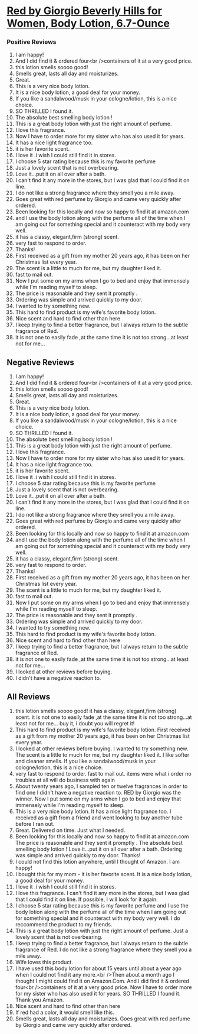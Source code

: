 # [Red by Giorgio Beverly Hills for Women, Body Lotion, 6.7-Ounce](https://products.checkmycream.com/products/Red-by-Giorgio-Beverly-Hills-for-Women-Body-Lotion-6.7-Ounce.html)

### Positive Reviews

<ol>
      <li>I am happy!</li>
      <li>And I did find it &amp; ordered four&lt;br /&gt;containers of it at a very good price.</li>
      <li>this lotion smells soooo good!</li>
      <li>Smells great, lasts all day and moisturizes.</li>
      <li>Great.  </li>
      <li>This is a very nice body lotion.</li>
      <li>It is a nice body lotion, a good deal for  your money.</li>
      <li>If you like a sandalwood/musk in your cologne/lotion, this is a nice choice.</li>
      <li>SO THRILLED I found it.</li>
      <li>The absolute best smelling body lotion !</li>
      <li>This is a great body lotion with just the right amount of perfume.  </li>
      <li>I love this fragrance.  </li>
      <li>Now I have to order more for my sister who has also used it for years.</li>
      <li>It has a nice light fragrance too.</li>
      <li>it is her favorite scent.</li>
      <li>I love it .i wish I could still find it in stores.</li>
      <li>I choose 5 star rating because this is my favorite perfume</li>
      <li>Just a lovely scent that is not overbearing.</li>
      <li>Love it...put it on all over after a bath.</li>
      <li>I can&#x27;t find it any more in the stores, but I was glad that I could find it on line.  </li>
      <li>I do not like a strong fragrance where they smell you a mile away.</li>
      <li>Goes great with red perfume by Giorgio and came very quickly after ordered.</li>
      <li>Been looking for this locally and now so happy to find it at amazon.com  </li>
      <li>and I use the body lotion along with the perfume all of the time when I am going out for something special and it counteract with my body very well.  </li>
      <li>it has a classy, elegant,firm (strong) scent.</li>
      <li>very fast to respond to order.</li>
      <li>Thanks!</li>
      <li>First received as a gift from my mother 20 years ago, it has been on her Christmas list every year.</li>
      <li>The scent is a little to much for me, but my daughter liked it.</li>
      <li>fast to mail out.</li>
      <li>Now I put some on my arms when I go to bed and enjoy that immensely while I&#x27;m reading myself to sleep.</li>
      <li>The price is reasonable and they sent it promptly .</li>
      <li>Ordering was simple and arrived quickly to my door.</li>
      <li>I wanted to try something new.  </li>
      <li>This hard to find product is my wife&#x27;s favorite body lotion.</li>
      <li>Nice scent and hard to find other than here</li>
      <li>I keep trying to find a better fragrance, but I always return to the subtle fragrance of Red.</li>
      <li>it is not one to easily fade ,at the same time it is not too strong...at least not for me...    </li>
</ol>


<h2>Negative Reviews</h2>
<ol>
<li> I am happy!</li>
<li> And I did find it &amp; ordered four&lt;br /&gt;containers of it at a very good price.</li>
<li> this lotion smells soooo good!</li>
<li> Smells great, lasts all day and moisturizes.</li>
<li> Great.  </li>
<li> This is a very nice body lotion.</li>
<li> It is a nice body lotion, a good deal for  your money.</li>
<li> If you like a sandalwood/musk in your cologne/lotion, this is a nice choice.</li>
<li> SO THRILLED I found it.</li>
<li> The absolute best smelling body lotion !</li>
<li> This is a great body lotion with just the right amount of perfume.  </li>
<li> I love this fragrance.  </li>
<li> Now I have to order more for my sister who has also used it for years.</li>
<li> It has a nice light fragrance too.</li>
<li> it is her favorite scent.</li>
<li> I love it .i wish I could still find it in stores.</li>
<li> I choose 5 star rating because this is my favorite perfume</li>
<li> Just a lovely scent that is not overbearing.</li>
<li> Love it...put it on all over after a bath.</li>
<li> I can&#x27;t find it any more in the stores, but I was glad that I could find it on line.  </li>
<li> I do not like a strong fragrance where they smell you a mile away.</li>
<li> Goes great with red perfume by Giorgio and came very quickly after ordered.</li>
<li> Been looking for this locally and now so happy to find it at amazon.com  </li>
<li> and I use the body lotion along with the perfume all of the time when I am going out for something special and it counteract with my body very well.  </li>
<li> it has a classy, elegant,firm (strong) scent.</li>
<li> very fast to respond to order.</li>
<li> Thanks!</li>
<li> First received as a gift from my mother 20 years ago, it has been on her Christmas list every year.</li>
<li> The scent is a little to much for me, but my daughter liked it.</li>
<li> fast to mail out.</li>
<li> Now I put some on my arms when I go to bed and enjoy that immensely while I&#x27;m reading myself to sleep.</li>
<li> The price is reasonable and they sent it promptly .</li>
<li> Ordering was simple and arrived quickly to my door.</li>
<li> I wanted to try something new.  </li>
<li> This hard to find product is my wife&#x27;s favorite body lotion.</li>
<li> Nice scent and hard to find other than here</li>
<li> I keep trying to find a better fragrance, but I always return to the subtle fragrance of Red.</li>
<li> it is not one to easily fade ,at the same time it is not too strong...at least not for me...    </li>
<li> I looked at other reviews before buying.</li>
<li> I didn&#x27;t have a negative reaction to.  </li>
</ol>

<h2>All Reviews</h2>

<ol>
    <li> this lotion smells soooo good! it has a classy, elegant,firm (strong) scent. it is not one to easily fade ,at the same time it is not too strong...at least not for me...    buy it, i doubt you will regret it!</li>
    <li> This hard to find product is my wife&#x27;s favorite body lotion. First received as a gift from my mother 20 years ago, it has been on her Christmas list every year.</li>
    <li> I looked at other reviews before buying. I wanted to try something new.  The scent is a little to much for me, but my daughter liked it. I like softer and cleaner smells. If you like a sandalwood/musk in your cologne/lotion, this is a nice choice.</li>
    <li> very fast to respond to order. fast to mail out. items were what i order no troubles at all will do business with again</li>
    <li> About twenty years ago, I sampled ten or twelve fragrances in order to find one I didn&#x27;t have a negative reaction to.  RED by Giorgio was the winner.  Now I put some on my arms when I go to bed and enjoy that immensely while I&#x27;m reading myself to sleep.</li>
    <li> This is a very nice body lotion. It has a nice light fragrance too. I received as a gift from a friend and went looking to buy another tube before I ran out.</li>
    <li> Great.  Delivered on time.  Just what I needed.</li>
    <li> Been looking for this locally and now so happy to find it at amazon.com  The price is reasonable and they sent it promptly . The absolute best smelling body lotion ! Love it...put it on all over after a bath. Ordering was simple and arrived quickly to my door. Thanks!</li>
    <li> I could not find this lotion anywhere, until I thought of Amazon. I am happy!</li>
    <li> I bought this for my mom - it is her favorite scent. It is a nice body lotion, a good deal for  your money.</li>
    <li> I love it .i wish I could still find it in stores.</li>
    <li> I love this fragrance.  I can&#x27;t find it any more in the stores, but I was glad that I could find it on line.  If possible, I will look for it again.</li>
    <li> I choose 5 star rating because this is my favorite perfume and I use the body lotion along with the perfume all of the time when I am going out for something special and it counteract with my body very well.  I do reccommend the product to my friends.</li>
    <li> This is a great body lotion with just the right amount of perfume.  Just a lovely scent that is not overbearing.</li>
    <li> I keep trying to find a better fragrance, but I always return to the subtle fragrance of Red. I do not like a strong fragrance where they smell you a mile away.</li>
    <li> Wife loves this product.</li>
    <li> I have used this body lotion for about 15 years until about a year ago when I could not find it any more.&lt;br /&gt;Then about a month ago I thought I might could find it on Amazon.Com. And I did find it &amp; ordered four&lt;br /&gt;containers of it at a very good price. Now I have to order more for my sister who has also used it for years. SO THRILLED I found it. Thank you Amazon.</li>
    <li> Nice scent and hard to find other than here</li>
    <li> If red had a color, it would smell like this.</li>
    <li> Smells great, lasts all day and moisturizes. Goes great with red perfume by Giorgio and came very quickly after ordered.</li>
</ol>




